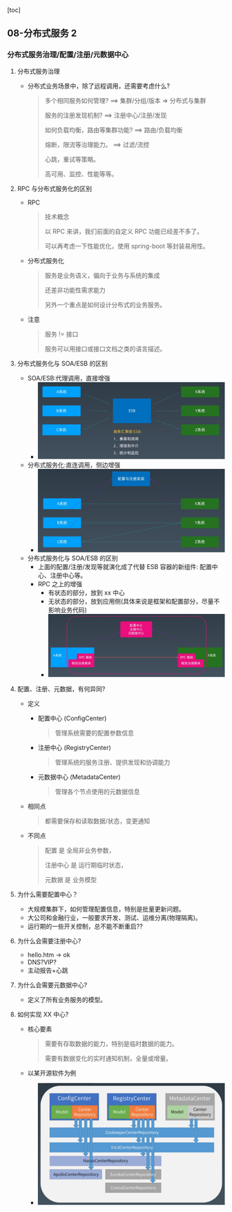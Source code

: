 [toc]

## 08-分布式服务 2

### 分布式服务治理/配置/注册/元数据中心

1.   分布式服务治理

     -   分布式业务场景中，除了远程调用，还需要考虑什么?

         >   多个相同服务如何管理? ==> 集群/分组/版本 => 分布式与集群 
         >
         >   服务的注册发现机制? ==> 注册中心/注册/发现
         >
         >   如何负载均衡，路由等集群功能? ==> 路由/负载均衡 
         >
         >   熔断，限流等治理能力。 ==> 过滤/流控 
         >
         >   心跳，重试等策略。
         >
         >   高可用、监控、性能等等。

2.   RPC 与分布式服务化的区别

     -   RPC

         >   技术概念
         >
         >   以 RPC 来讲，我们前面的自定义 RPC 功能已经差不多了。
         >
         >   可以再考虑一下性能优化，使用 spring-boot 等封装易用性。

     -   分布式服务化

         >   服务是业务语义，偏向于业务与系统的集成
         >
         >   还差非功能性需求能力
         >
         >   另外一个重点是如何设计分布式的业务服务。

     -   注意

         >   服务 != 接口
         >
         >   服务可以用接口或接口文档之类的语言描述。

3.   分布式服务化与 SOA/ESB 的区别

     -   SOA/ESB:代理调用，直接增强
         -   ![image-20220107205042952](imgs/image-20220107205042952.png)
     -   分布式服务化:直连调用，侧边增强
         -   ![image-20220107205112152](imgs/image-20220107205112152.png)
     -   分布式服务化与 SOA/ESB 的区别
         -   上面的配置/注册/发现等就演化成了代替 ESB 容器的新组件: 配置中心、注册中心等。
         -   RPC 之上的增强
             -   有状态的部分，放到 xx 中心 
             -   无状态的部分，放到应用侧(具体来说是框架和配置部分，尽量不影响业务代码)
             -   ![image-20220107205300306](imgs/image-20220107205300306.png)

4.   配置、注册、元数据，有何异同?

     -   定义
         -   配置中心 (ConfigCenter)

             >   管理系统需要的配置参数信息 

         -   注册中心 (RegistryCenter)

             >   管理系统的服务注册、提供发现和协调能力 

         -   元数据中心 (MetadataCenter)

             >   管理各个节点使用的元数据信息

     -   相同点

         >   都需要保存和读取数据/状态，变更通知 

     -   不同点

         >   配置 是 全局非业务参数，
         >
         >   注册中心 是 运行期临时状态，
         >
         >   元数据 是 业务模型

5.   为什么需要配置中心？

     -   大规模集群下，如何管理配置信息，特别是批量更新问题。 
     -   大公司和金融行业，一般要求开发、测试、运维分离(物理隔离)。 
     -   运行期的一些开关控制，总不能不断重启??

6.   为什么会需要注册中心?

     -   hello.htm -> ok
     -   DNS?VIP?
     -   主动报告+心跳

7.   为什么会需要元数据中心?

     -   定义了所有业务服务的模型。

8.   如何实现 XX 中心?

     -   核心要素

         >   需要有存取数据的能力，特别是临时数据的能力。 
         >
         >   需要有数据变化的实时通知机制，全量或增量。

     -   以某开源软件为例

         -   ![image-20220107213121256](imgs/image-20220107213121256.png)